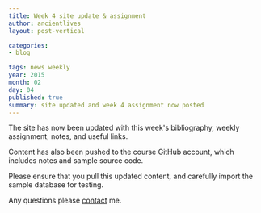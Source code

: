 ```yaml
---
title: Week 4 site update & assignment
author: ancientlives
layout: post-vertical

categories:
- blog

tags: news weekly
year: 2015
month: 02
day: 04
published: true
summary: site updated and week 4 assignment now posted
---
```


The site has now been updated with this week's bibliography, weekly assignment, notes, and useful links.

Content has also been pushed to the course GitHub account, which includes notes and sample source code. 

Please ensure that you pull this updated content, and carefully import the sample database for testing.

Any questions please [contact](/contact) me.